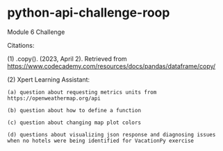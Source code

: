 # python-api-challenge-roop
Module 6 Challenge

Citations:

(1) .copy(). (2023, April 2). Retrieved from https://www.codecademy.com/resources/docs/pandas/dataframe/copy/

(2) Xpert Learning Assistant:

    (a) question about requesting metrics units from https://openweathermap.org/api

    (b) question about how to define a function

    (c) question about changing map plot colors

    (d) questions about visualizing json response and diagnosing issues when no hotels were being identified for VacationPy exercise
